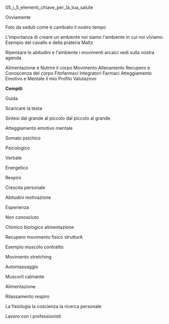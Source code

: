 05_i_5_elementi_chiave_per_la_tua_salute

Ovviamente

Foto da seduti come è cambiato il nostro tempo 

L'importanza di creare un ambiente noi siamo l'ambiente in cui noi viviamo.
Esempio del cavallo e della prateria Maltz

Ripensare le abitudini e l'ambiente i movimenti arcaici vedi sulla nostra agenda


Alimentazione e Nutrire il corpo
Movimento Allenamento
Recupero e Conoscenza del corpo
Fitofarmaci Integratori Farmaci
Atteggiamento Emotivo e Mentale
Il mio Profilo Valutazioni

**Compiti**

  

Guida

  

Scaricare la testa

  

Sintesi dal grande al piccolo dal piccolo al grande

  

Atteggiamento emotivo mentale


Somato psichico

Psicologico

Verbale

Energetico

Respiro

Crescita personale

Abitudini motivazione

  

Esperienza

Non conosciuto

  

Chimico biologico alimentazione

  

  

Recupero movimento  fisico strutturA

Esempio muscolo contratto:

  

Movimento stretching

Automassaggio

Muscoril calmante

  

Alimentazione

  

Rilassamento respiro

La fisiologia la coscienza la ricerca personale 


Lavoro con i professionisti 
<!--stackedit_data:
eyJoaXN0b3J5IjpbNzEwMDg5NjUyXX0=
-->